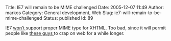 Title: IE7 will remain to be MIME challenged
Date: 2005-12-07 11:49
Author: markos
Category: General development, Web
Slug: ie7-will-remain-to-be-mime-challenged
Status: published
Id: 89

<div>
 <p>
  IE7
  <a href="http://blogs.msdn.com/ie/archive/2005/09/15/467901.aspx" title="Link to IEBlog">
   won’t
  </a>
  support proper MIME type for XHTML. Too bad, since it will permit people like
  <a href="http://www.iprom.si/">
   these guys
  </a>
  to crap on web for a while longer.
 </p>
</div>
